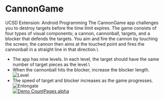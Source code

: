 # CannonGame
UCSD Extension: Android Programming
The CannonGame app challenges you to destroy targets before the time limit expires. The game consists of four types of visual components; a cannon, cannonball, targets, and a blocker that defends the targets. You aim and fire the cannon by touching the screen; the cannon then aims at the touched point and fires the cannonball in a straight line in that direction.\
- The app has nine levels. In each level, the target should have the same number of target pieces as the level.\
- When the cannonball hits the blocker, increase the blocker length.\
          ![Level](https://i.imgur.com/OXM1oGI.gif)
- The speed of target and blocker increases as the game progresses.\
          ![Enlongate](https://i.imgur.com/UFLhrLS.gif)\
[![Demo CountPages alpha](https://i.imgur.com/QmiEmle.jpg)](https://youtu.be/kZAQ7D_aa2M)
